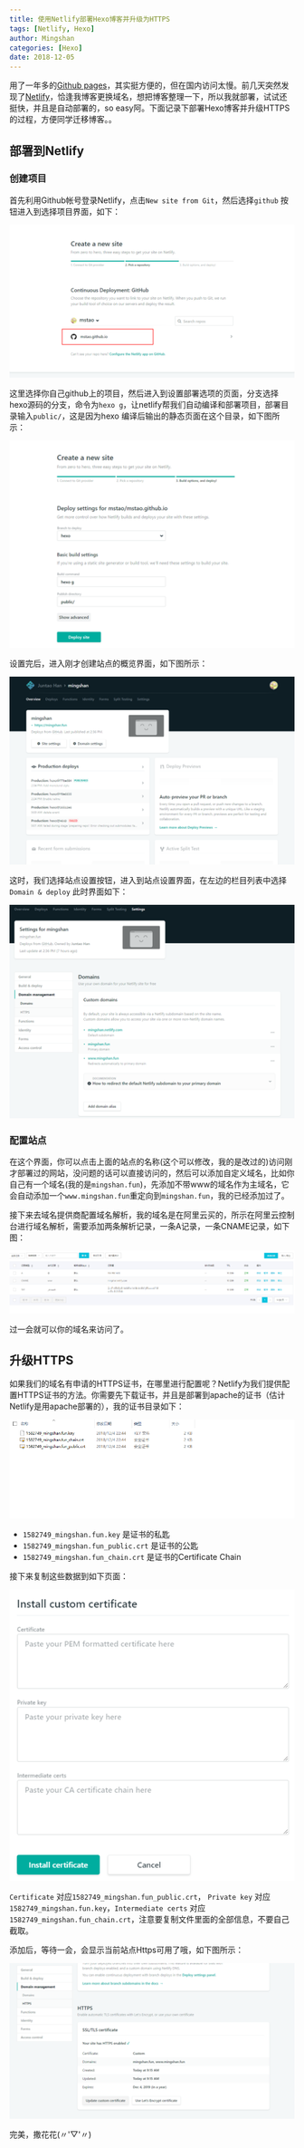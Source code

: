 ```yaml
---
title: 使用Netlify部署Hexo博客并升级为HTTPS
tags: [Netlify, Hexo]
author: Mingshan
categories: [Hexo]
date: 2018-12-05
---
```


用了一年多的[Github pages](https://pages.github.com/)，其实挺方便的，但在国内访问太慢。前几天突然发现了[Netlify](https://www.netlify.com/)，恰逢我博客更换域名，想把博客整理一下，所以我就部署，试试还挺快，并且是自动部署的，so easy阿。下面记录下部署Hexo博客并升级HTTPS的过程，方便同学迁移博客。。

<!-- more -->

## 部署到Netlify

### 创建项目

首先利用Github帐号登录Netlify，点击`New site from Git`，然后选择`github` 按钮进入到选择项目界面，如下：

![image](https://github.com/ZZULI-TECH/interview/blob/master/images/Netlify/Netlify_new_site.png?raw=true)


这里选择你自己github上的项目，然后进入到设置部署选项的页面，分支选择hexo源码的分支，命令为`hexo g`，让netlify帮我们自动编译和部署项目，部署目录输入`public/`，这是因为hexo 编译后输出的静态页面在这个目录，如下图所示：

![image](https://github.com/ZZULI-TECH/interview/blob/master/images/Netlify/Netlify_deploy_setting.png?raw=true)

设置完后，进入刚才创建站点的概览界面，如下图所示：

![image](https://github.com/ZZULI-TECH/interview/blob/master/images/Netlify/Netlify_site_overview.png?raw=true)

这时，我们选择站点设置按钮，进入到站点设置界面，在左边的栏目列表中选择`Domain & deploy` 此时界面如下：

![image](https://github.com/ZZULI-TECH/interview/blob/master/images/Netlify/Netlify_site_management.png?raw=true)

### 配置站点

在这个界面，你可以点击上面的站点的名称(这个可以修改，我的是改过的)访问刚才部署过的网站，没问题的话可以直接访问的，然后可以添加自定义域名，比如你自己有一个域名(我的是`mingshan.fun`)，先添加不带www的域名作为主域名，它会自动添加一个`www.mingshan.fun`重定向到`mingshan.fun`，我的已经添加过了。

接下来去域名提供商配置域名解析，我的域名是在阿里云买的，所示在阿里云控制台进行域名解析，需要添加两条解析记录，一条A记录，一条CNAME记录，如下图：

![image](https://github.com/ZZULI-TECH/interview/blob/master/images/Netlify/domain_parse.png?raw=true)

过一会就可以你的域名来访问了。

## 升级HTTPS

如果我们的域名有申请的HTTPS证书，在哪里进行配置呢？Netlify为我们提供配置HTTPS证书的方法。你需要先下载证书，并且是部署到apache的证书（估计Netlify是用apache部署的），我的证书目录如下：

![image](https://github.com/ZZULI-TECH/interview/blob/master/images/Netlify/mingshan_fun_zheng.png?raw=true)

- `1582749_mingshan.fun.key` 是证书的私匙
- `1582749_mingshan.fun_public.crt` 是证书的公匙
- `1582749_mingshan.fun_chain.crt` 是证书的Certificate Chain

接下来复制这些数据到如下页面：

![image](https://github.com/ZZULI-TECH/interview/blob/master/images/Netlify/Netlify_custom_certificate.png?raw=true)


`Certificate` 对应`1582749_mingshan.fun_public.crt`， `Private key` 对应`1582749_mingshan.fun.key`，`Intermediate certs` 对应 `1582749_mingshan.fun_chain.crt`，注意要复制文件里面的全部信息，不要自己截取。

添加后，等待一会，会显示当前站点Https可用了哦，如下图所示：

![image](https://github.com/ZZULI-TECH/interview/blob/master/images/Netlify/Netlify_https_enable.png?raw=true)

完美，撒花花(〃'▽'〃)